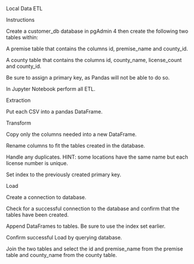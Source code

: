 Local Data ETL

Instructions


Create a customer_db database in pgAdmin 4 then create the following two tables within:


A premise table that contains the columns id, premise_name and county_id.


A county table that contains the columns id, county_name, license_count and county_id.


Be sure to assign a primary key, as Pandas will not be able to do so.




In Jupyter Notebook perform all ETL.


Extraction

Put each CSV into a pandas DataFrame.



Transform


Copy only the columns needed into a new DataFrame.


Rename columns to fit the tables created in the database.


Handle any duplicates. HINT: some locations have the same name but each license number is unique.


Set index to the previously created primary key.




Load


Create a connection to database.


Check for a successful connection to the database and confirm that the tables have been created.


Append DataFrames to tables. Be sure to use the index set earlier.




Confirm successful Load by querying database.


Join the two tables and select the id and premise_name from the premise table and county_name from the county table.
